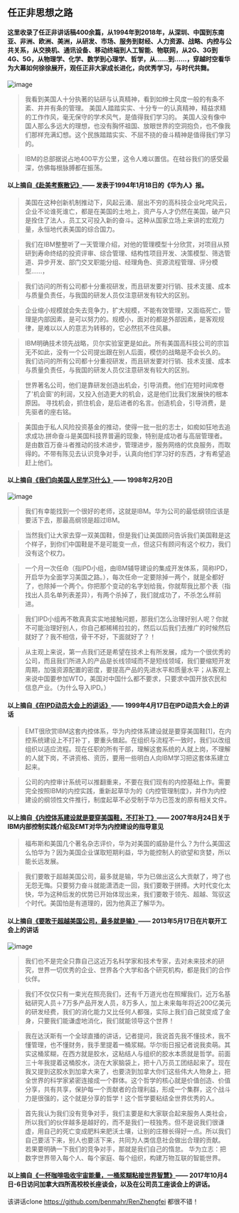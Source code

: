 ## 任正非思想之路

#### 这里收录了任正非讲话稿400余篇，从1994年到2018年，从深圳、中国到东南亚、非洲、欧洲、美洲，从研发、市场、服务到财经、人力资源、战略、内控与公共关系，从交换机、通讯设备、移动终端到人工智能、物联网，从2G、3G到4G、5G，从物理学、化学、数学到心理学、哲学，从……到……，穿越时空看华为大幕如何徐徐展开，观任正非大家成长进化，向优秀学习，与时代共舞。

![image](https://user-images.githubusercontent.com/24793419/50375806-4f51a300-063e-11e9-84e8-daafc407d58c.png)

> 我看到美国人十分执著的钻研与认真精神，看到如绅士风度一般的有条不紊、井井有条的管理。
美国人踏踏实实、十分专一的认真精神，精益求精的工作作风，毫无保守的学术风气，是值得我们学习的。
美国人没有像中国人那么多远大的理想，也没有胸怀祖国、放眼世界的空洞抱负，也不像我们那样充满幻想。这个民族踏踏实实、不屈不挠的奋斗精神是值得我们学习的。

> IBM的总部据说占地400平方公里，这令人难以置信。在硅谷我们的感受最深，仿佛每根脉膊都在振荡。

#### 以上摘自[**《赴美考察散记》**](1994/19940118_赴美考察散记.md)—— 发表于1994年1月18日的《华为人》报。

> 美国在这种创新机制推动下，风起云涌、层出不穷的高科技企业叱咤风云，企业不论谁死谁亡，都是在美国的土地上，资产与人才仍然在美国，破产只是拴住了法人，员工又可投入新的奋斗。这种从国家立场上来讲的宏观力量，永恒地代表美国的综合国力。

> 我们在IBM整整听了一天管理介绍，对他的管理模型十分欣赏，对项目从预研到寿命终结的投资评审、综合管理、结构性项目开发、决策模型、筛选管道、异步开发、部门交叉职能分组、经理角色、资源流程管理、评分模型……，

> 我们访问的所有公司都十分重视研发，而且研发要对行销、技术支援、成本与质量负责任，与我国的研发人员仅注意研发有较大的区别。

> 企业缩小规模就会失去竞争力，扩大规模，不能有效管理，又面临死亡，管理是内部因素，是可以努力的。规模小，面对的都是外部因素，是客观规律，是难以以人的意志为转移的，它必然抗不住风暴。

> IBM明确技术领先战略，贝尔实验室更是如此。所有美国高科技公司的宗旨无不如此，没有一个公司提出跟在别人后面，模仿的战略是不会长久的。
我们访问的所有公司都十分重视研发，而且研发要对行销、技术支援、成本与质量负责任，与我国的研发人员仅注意研发有较大的区别。

> 世界著名公司，他们是靠研发创造出机会，引导消费。他们在短时间席卷了'机会窗'的利润，又投入创造更大的机会，这是他们比我们发展快的根本原因。
寻找机会，抓住机会，是后进者的名言。创造机会，引导消费，是先驱者的座右铭。

> 美国由于私人风险投资基金的推动，使得一批一批的志士，如痴如狂地去追求成功.拼命奋斗是美国科技界普遍的现象，特别是成功者与高层管理者。是由数百万奋斗者推动的技术进步，管理进步，服务网络的优良服务，而取得的。不带有陈见去认识竞争对手，认真向他们学习好的东西，才有希望追赶上他们。

#### 以上摘自[**《我们向美国人民学习什么》**](1998/19980220_我们向美国人民学习什么.md)—— 1998年2月20日

![image](https://user-images.githubusercontent.com/24793419/50375825-a8b9d200-063e-11e9-93f1-b81ff3365789.png)


> 我们有幸能找到一个很好的老师，这就是IBM。华为公司的最低纲领应该是要活下去，那最高纲领是超过IBM。

> 当然我们让大家去穿一双美国鞋，但是我们让美国顾问告诉我们美国鞋是这个样子，到你们中国鞋是不是可能变一点，但这只有顾问有这个权力，我们没有这个权力。

> 一个月一次任命（指IPD小组，由IBM辅导建设的集成开发体系，简称IPD，开启华为全面学习美国之路。），每次任命一定要除掉一两个，就是全都好了，也除掉一个两个。你把那个变动的名字划给我，你就帮我比那个表（指找出人员名单列表差异），有两个杀掉了，我们就成功了，不杀怎么样前进。

> 我们IPD小组再不敢真真实实地接触问题，那我们怎么治理好别人呢？你就不可能治理好别人，你自己都稀稀拉拉的，然后以后我们去推广的时候然后就好了？我不相信，骨干不好，下面就好了？！

> 从主观上来说，第一点我们还是希望在技术上有所发展，成为一个很优秀的公司，而且我们所进入的产品是长线领域而不是短线领域，我们要缩短开发周期，加强资源配置的密度，要提高产品的先进水平和质量水平；从客观上来说中国要参加WTO，美国对中国什么都不要求，只要求中国开放农民和信息产业。（为什么导入IPD。）

#### 以上摘自[**《在IPD动员大会上的讲话》**](1999/19990417_在IPD动员大会上的讲话.md)—— 1999年4月17日在IPD动员大会上的讲话

> EMT很欣赏IBM这套内控体系，华为内控体系建设就是要穿美国鞋[1]，在内控系统建设上不打补丁，要重头做起。在组织与流程不一致时，我们以改组组织以适应流程。现在任职的所有干部，理解这套系统的人就上岗，不理解的人就下岗，不讲资格、资历，要用一些明白人向IBM学习把这套体系建立起来。

> 公司的内控审计系统可以推翻重来，不要在我们现有的内控基础上作。需要完全按照IBM的内控实践，重新起草华为的《内控管理制度》，并作为内控建设的纲领性文件推行，制度起草不必受制于华为已签发的原有相关文件。

#### 以上摘自[**《内控体系建设就是要穿美国鞋，不打补丁》**](2007/20070824_内控体系建设就是要穿美国鞋，不打补丁.md)—— 2007年8月24日关于IBM内部控制实践介绍及EMT对华为内控建设的指导意见

> 福布斯和美国几个著名杂志评价，华为对美国的威胁是什么？为什么美国这么怕华为？因为美国企业谋取短期利益，华为能控制人的欲望和贪婪，所以能长远发展。

> 我们要敢于超越美国公司，最多就是输，华为已做出这么大贡献了，垮了也无怨无悔。只要努力奋斗就能潇洒走一回，我们要敢于拼搏。大时代变化太快，华为这种后发的优势已开始体现出来，我们要敢于领先、超越、驾驭这个时代。美国怕是有道理的，因为他真正了解华为。

#### 以上摘自[**《要敢于超越美国公司，最多就是输》**](2013/20130517_要敢于超越美国公司，最多就是输.md)—— 2013年5月17日在片联开工会上的讲话 

![image](https://user-images.githubusercontent.com/24793419/50375831-c6873700-063e-11e9-92ba-2ee64d3ce69d.png)


> 我们也不是完全只靠自己这近万名科学家和技术专家，去对未来技术的研究，世界一切优秀的企业、世界各个大学和各个研究机构，都是我们的合作伙伴。

> 我们不仅仅只有一束光在照亮我们，还有千万道光也在照耀我们，近万名基础研究人员＋7万多产品开发人员，8万多人，加上未来每年将近200亿美元的研发经费，我们的消化能力又比任何人都强，实际上我们自己就变成了金身，只要我们能谦虚地消化，我们就能领导这个世界！

> 我在达沃斯有一个全球直播的讲话，记者提问，我说首先我不懂技术，我不懂管理，也不懂财务，我手里提着一桶浆糊。华尔街日报记者说我卖萌。其实这桶浆糊，在西方就是胶水，这粘结人与组织的胶水本质就是哲学。前面三十年我提着这桶胶水，浇在大家脑袋上，把十八万员工团结起来了。现在我又提到这胶水到加拿大来了，也要浇到加拿大你们这些伟大人物身上，把全世界的科学家紧密连接成一个群体。这个哲学的核心就是价值创造、价值分享，共有共享，保护每一个贡献者的合理利益，形成一个集群，这个战斗力是很强的，这个就是分享的哲学！这个哲学要粘结全世界优秀的人。

> 首先我认为我们没有竞争对手，我们主要是和大家联合起来服务人类社会，所以我们的伙伴越多是越好的，而不是我们一枝独秀。但不是说我们很谦虚，用自己的死亡变成肥料来肥沃土壤，让别的庄稼长得好一点。所以我们自己要活下来，别人也要活下来，共同为人类信息社会做出合理的贡献。
若果要明确一下我们的竞争对手，那就是我们自己的惰怠。
华为立志：把数字世界带入每个人、每个家庭、每个组织，构建万物互联的智能世界。

#### 以上摘自[**《一杯咖啡吸收宇宙能量，一桶浆糊粘接世界智慧》**](2017/20171006_一杯咖啡吸收宇宙能量，一桶浆糊粘接世界智慧.md)—— 2017年10月4日-6日访问加拿大四所高校校长座谈会，以及在公司员工座谈会上的讲话。

该讲话clone https://github.com/benmahr/RenZhengfei
都很不错！
